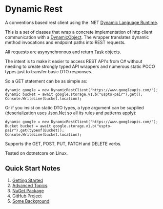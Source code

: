 # Dynamic Rest

A conventions based rest client using the .NET 
[Dynamic Language Runtime](http://msdn.microsoft.com/en-us/library/dd233052(v=vs.110).aspx). 

This is a set of classes that wrap a concrete implementation of http client communication with a
[DynamicObject](http://msdn.microsoft.com/en-us/library/system.dynamic.dynamicobject(v=vs.110).aspx). 
The wrapper translates dynamic method invocations and endpoint paths into REST requests. 

All requests are asynynchronous and return [Task](https://msdn.microsoft.com/en-us/library/system.threading.tasks.task(v=vs.110).aspx) objects.

The intent is to make it easier to access REST API's from C# without needing to create strongly typed API wrappers and 
numerous static POCO types just to transfer basic DTO responses. 

So a GET statement can be as simple as:

    dynamic google = new DynamicRestClient("https://www.googleapis.com/");
    dynamic bucket = await google.storage.v1.b("uspto-pair").get();
    Console.WriteLine(bucket.location);

Or if you insist on static DTO types, a type argument can be supplied (deserialization uses [Json.Net](http://json.codeplex.com/) so all its rules and patterns apply):

    dynamic google = new DynamicRestClient("https://www.googleapis.com/");
    Bucket bucket = await google.storage.v1.b("uspto-pair").get(typeof(Bucket));
    Console.WriteLine(bucket.location);

Supports the GET, POST, PUT, PATCH and DELETE verbs.

Tested on dotnetcore on Linux.

## Quick Start Notes

1. [Getting Started](articles/getting-started.md)
1. [Advanced Topics](articles/advanced.md)
1. [NuGet Package](https://www.nuget.org/packages/DynamicRestProxy/)
1. [GitHub Project](https://github.com/dkackman/DynamicRestProxy/)
1. [Some Background](https://www.codeproject.com/Articles/762189/A-Dynamic-Rest-Client-Proxy-with-the-DLR)